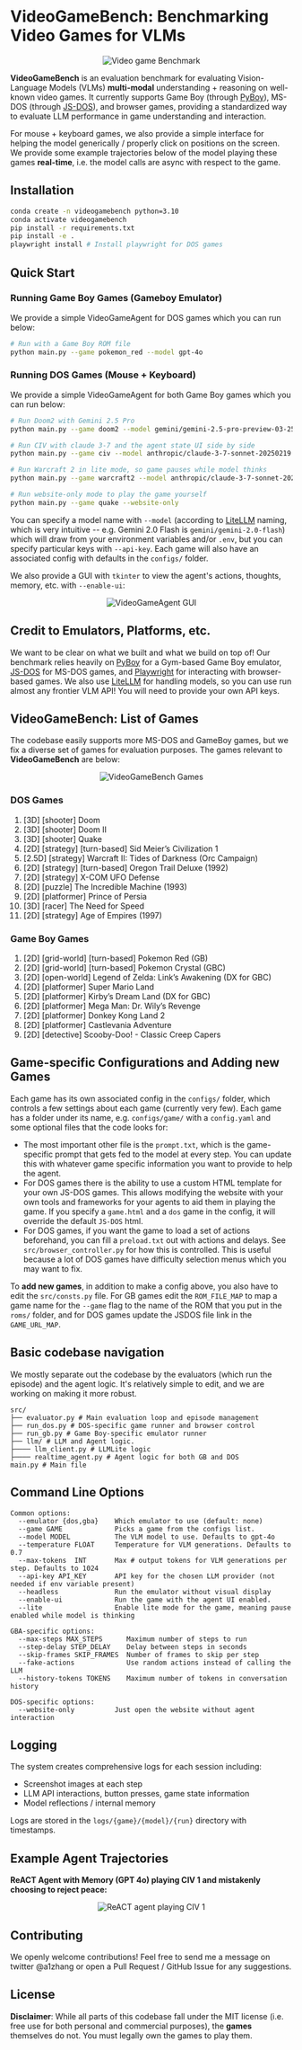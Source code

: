 # VideoGameBench: Benchmarking Video Games for VLMs
<p align="center">
  <img src="media/img/vgbench.png" alt="Video game Benchmark">
</p>

**VideoGameBench** is an evaluation benchmark for evaluating Vision-Language Models (VLMs) **multi-modal** understanding + reasoning on well-known video games. It currently supports Game Boy (through [PyBoy](https://github.com/Baekalfen/PyBoy)), MS-DOS (through [JS-DOS](https://js-dos.com/overview.html)), and browser games, providing a standardized way to evaluate LLM performance in game understanding and interaction.

For mouse + keyboard games, we also provide a simple interface for helping the model generically / properly click on positions on the screen. We provide some example trajectories below of the model playing these games **real-time**, i.e. the model calls are async with respect to the game.

## Installation

```bash
conda create -n videogamebench python=3.10
conda activate videogamebench
pip install -r requirements.txt
pip install -e .  
playwright install # Install playwright for DOS games
```

## Quick Start

### Running Game Boy Games (Gameboy Emulator)
We provide a simple VideoGameAgent for DOS games which you can run below:

```bash
# Run with a Game Boy ROM file
python main.py --game pokemon_red --model gpt-4o

```

### Running DOS Games (Mouse + Keyboard)
We provide a simple VideoGameAgent for both Game Boy games which you can run below:

```bash
# Run Doom2 with Gemini 2.5 Pro
python main.py --game doom2 --model gemini/gemini-2.5-pro-preview-03-25

# Run CIV with claude 3-7 and the agent state UI side by side
python main.py --game civ --model anthropic/claude-3-7-sonnet-20250219 --enable-ui

# Run Warcraft 2 in lite mode, so game pauses while model thinks
python main.py --game warcraft2 --model anthropic/claude-3-7-sonnet-20250219 --enable-ui

# Run website-only mode to play the game yourself
python main.py --game quake --website-only
```

You can specify a model name with `--model` (according to [LiteLLM](https://github.com/BerriAI/litellm) naming, which is very intuitive -- e.g. Gemini 2.0 Flash is `gemini/gemini-2.0-flash`) which will draw from your environment variables and/or `.env`, but you can specify particular keys with `--api-key`. Each game will also have an associated config with defaults in the `configs/` folder.

We also provide a GUI with `tkinter` to view the agent's actions, thoughts, memory, etc. with `--enable-ui`:

<p align="center">
  <img src="media/img/ui-example.jpg" alt="VideoGameAgent GUI">
</p>


## Credit to Emulators, Platforms, etc.
We want to be clear on what we built and what we build on top of! Our benchmark relies heavily on [PyBoy](https://github.com/Baekalfen/PyBoy) for a Gym-based Game Boy emulator, [JS-DOS](https://js-dos.com/overview.html) for MS-DOS games, and [Playwright](https://playwright.dev/) for interacting with browser-based games. We also use [LiteLLM](https://docs.litellm.ai/docs/) for handling models, so you can use run almost any frontier VLM API! You will need to provide your own API keys.

## VideoGameBench: List of Games
The codebase easily supports more MS-DOS and GameBoy games, but we fix a diverse set of games for evaluation purposes. The games relevant to **VideoGameBench** are below:

<p align="center">
  <img src="media/img/collage.png" alt="VideoGameBench Games">
</p>

### DOS Games
1. [3D] [shooter] Doom
2. [3D] [shooter] Doom II
3. [3D] [shooter] Quake
4. [2D] [strategy] [turn-based] Sid Meier’s Civilization 1
5. [2.5D] [strategy] Warcraft II: Tides of Darkness (Orc Campaign)
6. [2D] [strategy] [turn-based] Oregon Trail Deluxe (1992)
7. [2D] [strategy] X-COM UFO Defense
8. [2D] [puzzle] The Incredible Machine (1993)
9. [2D] [platformer] Prince of Persia
10. [3D] [racer] The Need for Speed
11. [2D] [strategy] Age of Empires (1997)

### Game Boy Games
1. [2D] [grid-world] [turn-based] Pokemon Red (GB)
2. [2D] [grid-world] [turn-based] Pokemon Crystal (GBC)
3. [2D] [open-world] Legend of Zelda: Link’s Awakening (DX for GBC)
4. [2D] [platformer] Super Mario Land
5. [2D] [platformer] Kirby’s Dream Land (DX for GBC)
6. [2D] [platformer] Mega Man: Dr. Wily’s Revenge
7. [2D] [platformer] Donkey Kong Land 2
8. [2D] [platformer] Castlevania Adventure
8. [2D] [detective] Scooby-Doo! - Classic Creep Capers 


## Game-specific Configurations and Adding new Games
Each game has its own associated config in the `configs/` folder, which controls a few settings about each game (currently very few). Each game has a folder under its name, e.g. `configs/game/` with a `config.yaml` and some optional files that the code looks for:
* The most important other file is the `prompt.txt`, which is the game-specific prompt that gets fed to the model at every step. You can update this with whatever game specific information you want to provide to help the agent.
* For DOS games there is the ability to use a custom HTML template for your own JS-DOS games. This allows modifying the website with your own tools and frameworks for your agents to aid them in playing the game. If you specify a `game.html` and a `dos` game in the config, it will override the default `JS-DOS` html.
* For DOS games, if you want the game to load a set of actions beforehand, you can fill a `preload.txt` out with actions and delays. See `src/browser_controller.py` for how this is controlled. This is useful because a lot of DOS games have difficulty selection menus which you may want to fix.

To **add new games**, in addition to make a config above, you also have to edit the `src/consts.py` file. For GB games edit the `ROM_FILE_MAP` to map a game name for the `--game` flag to the name of the ROM that you put in the `roms/` folder, and for DOS games update the JSDOS file link in the `GAME_URL_MAP`.

## Basic codebase navigation
We mostly separate out the codebase by the evaluators (which run the episode) and the agent logic. It's relatively simple to edit, and we are working on making it more robust.

```
src/
├── evaluator.py # Main evaluation loop and episode management
├── run_dos.py # DOS-specific game runner and browser control
├── run_gb.py # Game Boy-specific emulator runner
├── llm/ # LLM and Agent logic.
├──── llm_client.py # LLMLite logic
├──── realtime_agent.py # Agent logic for both GB and DOS
main.py # Main file
```

## Command Line Options

```
Common options:
  --emulator {dos,gba}    Which emulator to use (default: none)
  --game GAME             Picks a game from the configs list.
  --model MODEL           The VLM model to use. Defaults to gpt-4o
  --temperature FLOAT     Temperature for VLM generations. Defaults to 0.7
  --max-tokens  INT       Max # output tokens for VLM generations per step. Defaults to 1024
  --api-key API_KEY       API key for the chosen LLM provider (not needed if env variable present)
  --headless              Run the emulator without visual display
  --enable-ui             Run the game with the agent UI enabled.
  --lite                  Enable lite mode for the game, meaning pause enabled while model is thinking

GBA-specific options:
  --max-steps MAX_STEPS      Maximum number of steps to run
  --step-delay STEP_DELAY    Delay between steps in seconds
  --skip-frames SKIP_FRAMES  Number of frames to skip per step
  --fake-actions             Use random actions instead of calling the LLM
  --history-tokens TOKENS    Maximum number of tokens in conversation history

DOS-specific options:
  --website-only          Just open the website without agent interaction
```


## Logging

The system creates comprehensive logs for each session including:
- Screenshot images at each step
- LLM API interactions, button presses, game state information
- Model reflections / internal memory

Logs are stored in the `logs/{game}/{model}/{run}` directory with timestamps.

## Example Agent Trajectories

**ReACT Agent with Memory (GPT 4o) playing CIV 1 and mistakenly choosing to reject peace:**
<p align="center">
  <img src="media/clips/civ_lost_game.gif" alt="ReACT agent playing CIV 1">
</p>

## Contributing
We openly welcome contributions! Feel free to send me a message on twitter @a1zhang or open a Pull Request / GitHub Issue for any suggestions.

## License
**Disclaimer**: While all parts of this codebase fall under the MIT license (i.e. free use for both personal and commercial purposes), the **games** themselves do not. You must legally own the games to play them.

